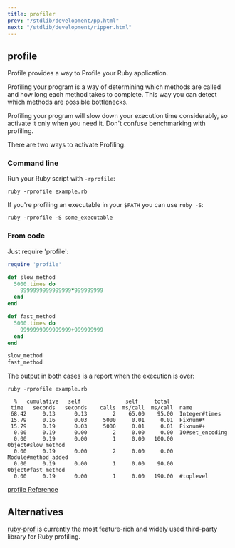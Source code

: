 ```yaml
---
title: profiler
prev: "/stdlib/development/pp.html"
next: "/stdlib/development/ripper.html"
---
```


## profile



Profile provides a way to Profile your Ruby application.

Profiling your program is a way of determining which methods are called
and how long each method takes to complete. This way you can detect
which methods are possible bottlenecks.

Profiling your program will slow down your execution time considerably,
so activate it only when you need it. Don't confuse benchmarking with
profiling.

There are two ways to activate Profiling:

### Command line

Run your Ruby script with `-rprofile`: 

```
ruby -rprofile example.rb
```

If you're profiling an executable in your `$PATH` you can use `ruby
-S`: 

```
ruby -rprofile -S some_executable
```

### From code

Just require 'profile': 

```ruby
require 'profile'

def slow_method
  5000.times do
    9999999999999999*999999999
  end
end

def fast_method
  5000.times do
    9999999999999999+999999999
  end
end

slow_method
fast_method
```

The output in both cases is a report when the execution is over:


```
ruby -rprofile example.rb

  %   cumulative   self              self     total
 time   seconds   seconds    calls  ms/call  ms/call  name
 68.42     0.13      0.13        2    65.00    95.00  Integer#times
 15.79     0.16      0.03     5000     0.01     0.01  Fixnum#*
 15.79     0.19      0.03     5000     0.01     0.01  Fixnum#+
  0.00     0.19      0.00        2     0.00     0.00  IO#set_encoding
  0.00     0.19      0.00        1     0.00   100.00  Object#slow_method
  0.00     0.19      0.00        2     0.00     0.00  Module#method_added
  0.00     0.19      0.00        1     0.00    90.00  Object#fast_method
  0.00     0.19      0.00        1     0.00   190.00  #toplevel
```

<a
href='https://ruby-doc.org/stdlib-2.5.0/libdoc/profiler/rdoc/Profiler__.html'
class='ruby-doc remote' target='_blank'>profile Reference</a>



## Alternatives

<a href='https://github.com/ruby-prof/ruby-prof' class='remote'
target='_blank'>ruby-prof</a> is currently the most feature-rich and
widely used third-party library for Ruby profiling.

